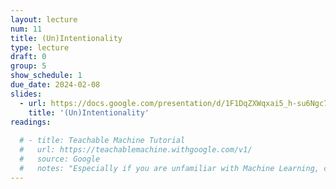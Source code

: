 ```yaml
---
layout: lecture
num: 11
title: (Un)Intentionality
type: lecture
draft: 0
group: 5
show_schedule: 1
due_date: 2024-02-08
slides:
  - url: https://docs.google.com/presentation/d/1F1DqZXWqxai5_h-su6Ngc7oem6bcgHROXvYJ3gXJo14/edit?usp=sharing
    title: '(Un)Intentionality'
readings:
  
  # - title: Teachable Machine Tutorial
  #   url: https://teachablemachine.withgoogle.com/v1/
  #   source: Google
  #   notes: "Especially if you are unfamiliar with Machine Learning, check out this tutorial before class. We'll be doing an in-class activity based on Teachable Machine."    
---
```

